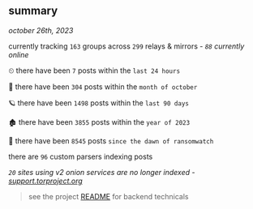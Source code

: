 
## summary
_october 26th, 2023_

currently tracking `163` groups across `299` relays & mirrors - _`88` currently online_

⏲ there have been `7` posts within the `last 24 hours`

🦈 there have been `304` posts within the `month of october`

🪐 there have been `1498` posts within the `last 90 days`

🏚 there have been `3855` posts within the `year of 2023`

🦕 there have been `8545` posts `since the dawn of ransomwatch`

there are `96` custom parsers indexing posts

_`20` sites using v2 onion services are no longer indexed - [support.torproject.org](https://support.torproject.org/onionservices/v2-deprecation/)_

> see the project [README](https://github.com/joshhighet/ransomwatch#ransomwatch--) for backend technicals
